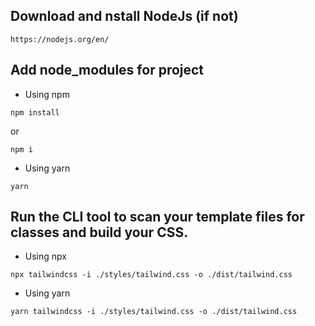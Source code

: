 ## Download and nstall NodeJs (if not)

`````bath
https://nodejs.org/en/
`````

## Add node_modules for project

- Using npm

`````bath
npm install
`````

or

`````bath
npm i
`````

- Using yarn

`````bath
yarn
`````

## Run the CLI tool to scan your template files for classes and build your CSS.

- Using npx

`````bath
npx tailwindcss -i ./styles/tailwind.css -o ./dist/tailwind.css
`````

- Using yarn

`````bath
yarn tailwindcss -i ./styles/tailwind.css -o ./dist/tailwind.css
`````
